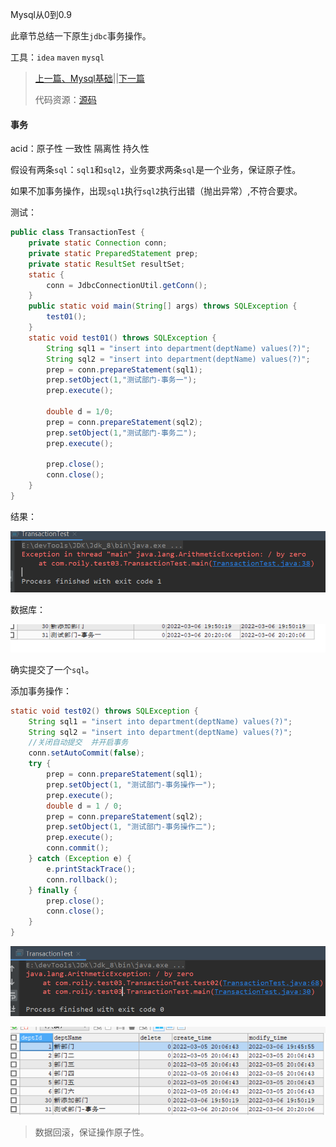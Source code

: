 Mysql从0到0.9

此章节总结一下原生`jdbc`事务操作。

工具：`idea`  `maven` `mysql`

> [上一篇、Mysql基础]()||[下一篇]()
>
> 代码资源：[源码]()



#### 事务

acid：原子性  一致性  隔离性  持久性

假设有两条`sql`：`sql1`和`sql2`，业务要求两条`sql`是一个业务，保证原子性。

如果不加事务操作，出现`sql1`执行`sql2`执行出错（抛出异常）,不符合要求。

测试：

```java
public class TransactionTest {
    private static Connection conn;
    private static PreparedStatement prep;
    private static ResultSet resultSet;
    static {
        conn = JdbcConnectionUtil.getConn();
    }
    public static void main(String[] args) throws SQLException {
        test01();
    }
    static void test01() throws SQLException {
        String sql1 = "insert into department(deptName) values(?)";
        String sql2 = "insert into department(deptName) values(?)";
        prep = conn.prepareStatement(sql1);
        prep.setObject(1,"测试部门-事务一");
        prep.execute();

        double d = 1/0;
        prep = conn.prepareStatement(sql2);
        prep.setObject(1,"测试部门-事务二");
        prep.execute();
        
        prep.close();
        conn.close();
    }
}
```

结果：

![image-20220306202428619](mysql从无到有07.assets/image-20220306202428619.png)

数据库：

![image-20220306202444730](mysql从无到有07.assets/image-20220306202444730.png)

确实提交了一个`sql`。

添加事务操作：

```java
static void test02() throws SQLException {
    String sql1 = "insert into department(deptName) values(?)";
    String sql2 = "insert into department(deptName) values(?)";
    //关闭自动提交  并开启事务
    conn.setAutoCommit(false);
    try {
        prep = conn.prepareStatement(sql1);
        prep.setObject(1, "测试部门-事务操作一");
        prep.execute();
        double d = 1 / 0;
        prep = conn.prepareStatement(sql2);
        prep.setObject(1, "测试部门-事务操作二");
        prep.execute();
        conn.commit();
    } catch (Exception e) {
        e.printStackTrace();
        conn.rollback();
    } finally {
        prep.close();
        conn.close();
    }
}
```

![image-20220306203615424](mysql从无到有07.assets/image-20220306203615424.png)



![image-20220306203638363](mysql从无到有07.assets/image-20220306203638363.png)

> 数据回滚，保证操作原子性。